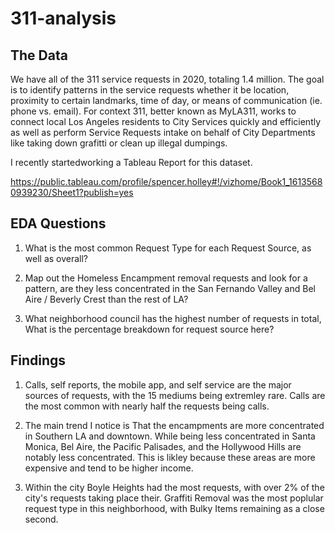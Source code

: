 # 311-analysis

## The Data
We have all of the 311 service requests in 2020, totaling 1.4 million. The goal is to identify patterns in the service requests whether it be location, proximity to certain landmarks, time of day, or means of communication (ie. phone vs. email). For context 311, better known as MyLA311, works to connect local Los Angeles residents to City Services quickly and efficiently as well as perform Service Requests intake on behalf of City Departments like taking down grafitti or clean up illegal dumpings. 

I recently startedworking a Tableau Report for this dataset.

https://public.tableau.com/profile/spencer.holley#!/vizhome/Book1_16135680939230/Sheet1?publish=yes

## EDA Questions

1. What is the most common Request Type for each Request Source, as well as overall?

2. Map out the Homeless Encampment removal requests and look for a pattern, are they less concentrated in the San Fernando Valley and Bel Aire / Beverly Crest than the rest of LA?

3. What neighborhood council has the highest number of requests in total, What is the percentage breakdown for request source here?


## Findings
1. Calls, self reports, the mobile app, and self service are the major sources of requests, with the 15 mediums being extremley rare. Calls are the most common with nearly half the requests being calls.

2. The main trend I notice is That the encampments are more concentrated in Southern LA and downtown. While being less concentrated in Santa Monica, Bel Aire, the Pacific Palisades, and the Hollywood Hills are notably less concentrated. This is likley because these areas are more expensive and tend to be higher income.

3. Within the city Boyle Heights had the most requests, with over 2% of the city's requests taking place their. Graffiti Removal was the most poplular request type in this neighborhood, with Bulky Items remaining as a close second.
